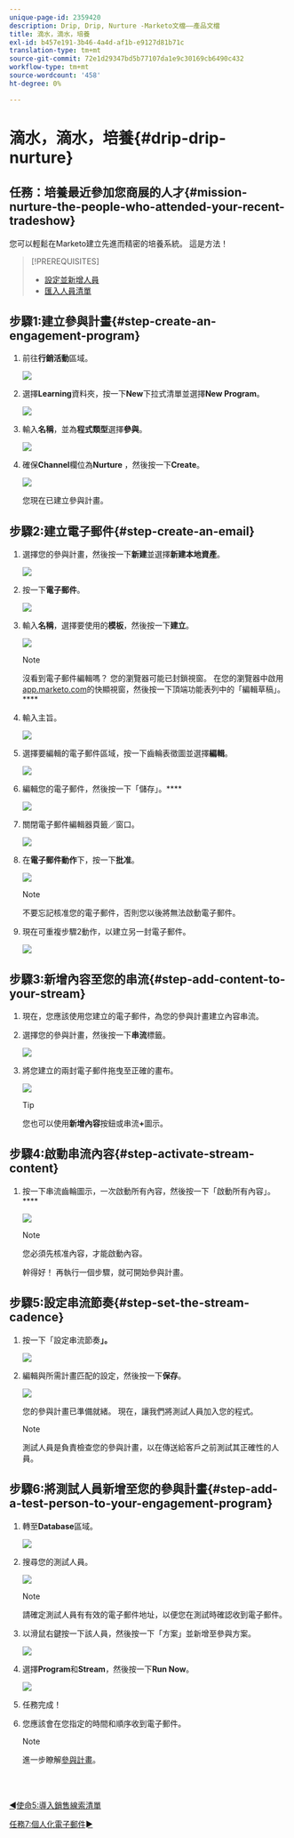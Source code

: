 ```yaml
---
unique-page-id: 2359420
description: Drip, Drip, Nurture -Marketo文檔——產品文檔
title: 滴水，滴水，培養
exl-id: b457e191-3b46-4a4d-af1b-e9127d81b71c
translation-type: tm+mt
source-git-commit: 72e1d29347bd5b77107da1e9c30169cb6490c432
workflow-type: tm+mt
source-wordcount: '458'
ht-degree: 0%

---
```


# 滴水，滴水，培養{#drip-drip-nurture}

## 任務：培養最近參加您商展的人才{#mission-nurture-the-people-who-attended-your-recent-tradeshow}

您可以輕鬆在Marketo建立先進而精密的培養系統。 這是方法！

>[!PREREQUISITES]
>
>* [設定並新增人員](/help/marketo/getting-started/quick-wins/get-set-up-and-add-a-person.md)
>* [匯入人員清單](/help/marketo/getting-started/quick-wins/import-a-list-of-people.md)


## 步驟1:建立參與計畫{#step-create-an-engagement-program}

1. 前往&#x200B;**行銷活動**&#x200B;區域。

   ![](assets/one-3.png)

1. 選擇&#x200B;**Learning**&#x200B;資料夾，按一下&#x200B;**New**&#x200B;下拉式清單並選擇&#x200B;**New Program**。

   ![](assets/two-4.png)

1. 輸入&#x200B;**名稱**，並為&#x200B;**程式類型**&#x200B;選擇&#x200B;**參與**。

   ![](assets/three-3.png)

1. 確保&#x200B;**Channel**&#x200B;欄位為&#x200B;**Nurture** ，然後按一下&#x200B;**Create**。

   ![](assets/four-2.png)

   您現在已建立參與計畫。

## 步驟2:建立電子郵件{#step-create-an-email}

1. 選擇您的參與計畫，然後按一下&#x200B;**新建**&#x200B;並選擇&#x200B;**新建本地資產**。

   ![](assets/five-3.png)

1. 按一下&#x200B;**電子郵件**。

   ![](assets/six-3.png)

1. 輸入&#x200B;**名稱**，選擇要使用的&#x200B;**模板**，然後按一下&#x200B;**建立**。

   ![](assets/seven-4.png)

   >[!NOTE]
   >
   >沒看到電子郵件編輯嗎？ 您的瀏覽器可能已封鎖視窗。 在您的瀏覽器中啟用[app.marketo.com](https://app.marketo.com)的快顯視窗，然後按一下頂端功能表列中的「編輯草稿」。****

1. 輸入主旨。

   ![](assets/eight-2.png)

1. 選擇要編輯的電子郵件區域，按一下齒輪表徵圖並選擇&#x200B;**編輯**。

   ![](assets/nine-1.png)

1. 編輯您的電子郵件，然後按一下「儲存」。****

   ![](assets/ten-3.png)

1. 關閉電子郵件編輯器頁籤／窗口。

   ![](assets/eleven-3.png)

1. 在&#x200B;**電子郵件動作**&#x200B;下，按一下&#x200B;**批准**。

   ![](assets/twelve-2.png)

   >[!NOTE]
   >
   >不要忘記核准您的電子郵件，否則您以後將無法啟動電子郵件。

1. 現在可重複步驟2動作，以建立另一封電子郵件。

   ![](assets/thirteen-2.png)

## 步驟3:新增內容至您的串流{#step-add-content-to-your-stream}

1. 現在，您應該使用您建立的電子郵件，為您的參與計畫建立內容串流。

1. 選擇您的參與計畫，然後按一下&#x200B;**串流**&#x200B;標籤。

   ![](assets/fourteen-2.png)

1. 將您建立的兩封電子郵件拖曳至正確的畫布。

   ![](assets/fifteen-2.png)

   >[!TIP]
   >
   >您也可以使用&#x200B;**新增內容**&#x200B;按鈕或串流&#x200B;**+**&#x200B;圖示。

## 步驟4:啟動串流內容{#step-activate-stream-content}

1. 按一下串流齒輪圖示，一次啟動所有內容，然後按一下「啟動所有內容」。****

   ![](assets/image2014-9-24-12-3a48-3a28.png)

   >[!NOTE]
   >
   >您必須先核准內容，才能啟動內容。

   幹得好！ 再執行一個步驟，就可開始參與計畫。

## 步驟5:設定串流節奏{#step-set-the-stream-cadence}

1. 按一下「設定串流節奏&#x200B;**」。**

   ![](assets/seventeen.png)

1. 編輯與所需計畫匹配的設定，然後按一下&#x200B;**保存**。

   ![](assets/image2014-9-24-12-3a49-3a5.png)

   您的參與計畫已準備就緒。 現在，讓我們將測試人員加入您的程式。

   >[!NOTE]
   >
   >測試人員是負責檢查您的參與計畫，以在傳送給客戶之前測試其正確性的人員。

## 步驟6:將測試人員新增至您的參與計畫{#step-add-a-test-person-to-your-engagement-program}

1. 轉至&#x200B;**Database**&#x200B;區域。

   ![](assets/nineteen-1.png)

1. 搜尋您的測試人員。

   ![](assets/twenty-1.png)

   >[!NOTE]
   >
   >請確定測試人員有有效的電子郵件地址，以便您在測試時確認收到電子郵件。

1. 以滑鼠右鍵按一下該人員，然後按一下「方案」並新增至參與方案。

   ![](assets/twenty-one.png)

1. 選擇&#x200B;**Program**&#x200B;和&#x200B;**Stream**，然後按一下&#x200B;**Run Now**。

   ![](assets/twenty-two.png)

1. 任務完成！

1. 您應該會在您指定的時間和順序收到電子郵件。

   >[!NOTE]
   >
   >進一步瞭解[參與計畫](/help/marketo/product-docs/email-marketing/drip-nurturing/creating-an-engagement-program/understanding-engagement-programs.md)。

<br> 

[◄使命5:導入銷售線索清單](/help/marketo/getting-started/quick-wins/import-a-list-of-people.md)

[任務7:個人化電子郵件►](/help/marketo/getting-started/quick-wins/personalize-an-email.md)
